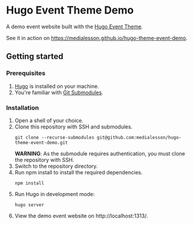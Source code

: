 # Hugo Event Theme Demo

A demo event website built with the [Hugo Event Theme](https://github.com/medialesson/hugo-theme-event).

See it in action on https://medialesson.github.io/hugo-theme-event-demo.

## Getting started

### Prerequisites

1. [Hugo](https://gohugo.io/installation/) is installed on your machine.
2. You're familiar with [Git Submodules](https://git-scm.com/book/en/v2/Git-Tools-Submodules).

### Installation

1. Open a shell of your choice.
2. Clone this repository with SSH and submodules.
   ```shell
   git clone --recurse-submodules git@github.com:medialesson/hugo-theme-event-demo.git
   ```
   **WARNING**: As the submodule requires authentication, you must clone the repository with SSH.
3. Switch to the repository directory.
4. Run npm install to install the required dependencies.
   ```shell
   npm install
   ```
5. Run Hugo in development mode:
   ```shell
   hugo server
   ```
6. View the demo event website on http://localhost:1313/.
